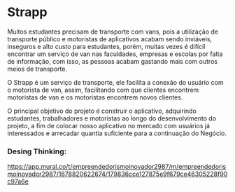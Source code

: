 # Strapp

Muitos estudantes precisam de transporte com vans, pois a utilização de transporte público e motoristas de aplicativos acabam sendo inviáveis, inseguros e alto custo para estudantes, porém, muitas vezes é difícil encontrar um serviço de van nas faculdades, empresas e escolas por falta de informação, com isso, as pessoas acabam gastando mais com outros meios de transporte.

O Strapp é um serviço de transporte, ele facilita a conexão do usuário com o motorista de van, assim, facilitando com que clientes encontrem motoristas de van e os motoristas encontrem novos clientes.

O principal objetivo do projeto é construir o aplicativo, adquirindo estudantes, trabalhadores e motoristas ao longo do desenvolvimento do projeto, a fim de colocar nosso aplicativo no mercado com usuários já interessados e arrecadar quantia suficiente para a continuação do Negócio.

### Desing Thinking:
<https://app.mural.co/t/empreendedorismoinovador2987/m/empreendedorismoinovador2987/1678820622674/179836cce127875e9f679ce46305228f90c97a6e>

